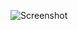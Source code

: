 ![Screenshot](https://raw.githubusercontent.com/Cryakl/Ultimate-RAT-Collection/refs/heads/main/Helios/HelioS-Trojan%20v.2.5/Screenshot.png)
